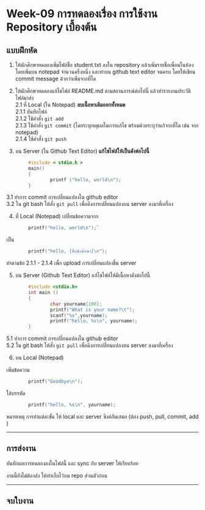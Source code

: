 # Week-09  การทดลองเรื่อง การใช้งาน Repository เบื้องต้น #

 

## แบบฝึกหัด
1. ให้นักศึกษาทดลองเพิ่มไฟล์ชื่อ  student.txt ลงใน repository  แล้วเพิ่มรายชื่อเพื่อนในห้อง โดยเพิ่มบน notepad จำนวนครึ่งหนึ่ง และทำบน github text editor จนครบ โดยให้เขียน commit message ด้วยว่าเพิ่มจากที่ใด


2. ให้นักศึกษาทดลองแก้ไขไฟล์ README.md ตามสถานการณ์ต่อไปนี้ แล้วทำรายงานประวัติไฟล์มาส่ง  
2.1 ที่ Local (ใน Notepad) __ลบเนื้อหาเดิมออกทั้งหมด__  
2.1.1 บันทึกไฟล์  
2.1.2 ใช้คำสั่ง ```git add```   
2.1.3 ใช้คำสั่ง ```git commit``` (โดยระบุเหตุผลในการแก้ไข พร้อมด้วยระบุว่าแก้จากที่ใด เช่น จาก notepad)   
2.1.4 ใช้คำสั่ง ```git push```   


3. บน Server (ใน Github Text Editor)  __แก้ไขไฟล์ให้เป็นดังต่อไปนี้__
``` c
        #include < stdio.h >
        main()
        {
                printf ("hello, world\n");
        }
```

3.1 ทำการ commit การเปลี่ยนแปลงใน github editor  
3.2 ใน git bash ให้สั่ง ```git pull``` เพื่อดึงการเปลี่ยนแปลงบน server ลงมาที่เครื่อง

4. ที่ Local (Notepad) เปลี่ยนข้อความจาก
  
```c
        printf("hello, world\n");`
```
เป็น
```c
        printf("hello, [ชื่อนักศึกษา]\n");
```
ทำตามข้อ  2.1.1 - 2.1.4 เพื่อ  upload การเปลี่ยนแปลงขึ้น server 

5. บน Server (Github Text Editor) แก้ไขไฟล์ให้มีเนื้อหาดังต่อไปนี้
```c
        #include <stdio.h>
        int main ()
        {
                char yourname[100];
                printf("What is your name?\t");
                scanf("%s",yourname);
                printf("hello, %s\n", yourname);
        }


```

5.1 ทำการ commit การเปลี่ยนแปลงใน github editor  
5.2 ใน git bash ให้สั่ง ```git pull``` เพื่อดึงการเปลี่ยนแปลงบน server ลงมาที่เครื่อง


6. บน Local (Notepad)	
   
เพิ่มข้อความ

``` c 
        printf("Goodbye\n"); 
```
ใต้บรรทัด

``` c 
        printf("hello, %s\n", yourname);
```

หมายเหตุ การทำแต่ละขั้น ให้ local และ server ซิงค์กันเสมอ (ต้อง push, pull, commit, add )

---
## การส่งงาน

บันทึกผลการทดลองลงในไฟล์นี้ และ sync กับ server ให้เรียบร้อย

งานนี้ยังไม่ต้องส่ง ให้ทำเก็บไว้บน repo ส่วนตัวก่อน 

---

## จบใบงาน